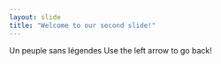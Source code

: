 ```yaml
---
layout: slide
title: "Welcome to our second slide!"
---
```

Un peuple sans légendes
Use the left arrow to go back!
